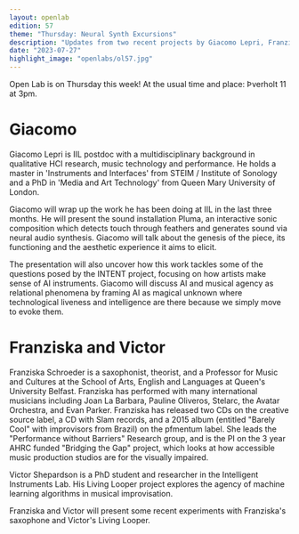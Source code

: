 ```yaml
---
layout: openlab
edition: 57
theme: "Thursday: Neural Synth Excursions"
description: "Updates from two recent projects by Giacomo Lepri, Franziska Schroeder and Victor Shepardson."
date: "2023-07-27"
highlight_image: "openlabs/ol57.jpg"
---
```


Open Lab is on Thursday this week! At the usual time and place: Þverholt 11 at 3pm.

<script>
    import CaptionedImage from "../../components/Images/CaptionedImage.svelte"
</script>

<CaptionedImage
    src="openlabs/ol57.jpg"
    alt="Giacomo's sound installation Pluma, a vibrating loudspeaker ringed by conductive bird feathers." 
    caption="Pluma, Giacomo's sound installation"/>

# Giacomo

Giacomo Lepri is IIL postdoc with a multidisciplinary background in qualitative HCI research, music technology and performance. He holds a master in 'Instruments and Interfaces' from STEIM / Institute of Sonology and a PhD in 'Media and Art Technology' from Queen Mary University of London.

Giacomo will wrap up the work he has been doing at IIL in the last three months. He will present the sound installation Pluma, an interactive sonic composition which detects touch through feathers and generates sound via neural audio synthesis. Giacomo will talk about the genesis of the piece, its functioning and the aesthetic experience it aims to elicit.

The presentation will also uncover how this work tackles some of the questions posed by the INTENT project, focusing on how artists make sense of AI instruments. Giacomo will discuss AI and musical agency as relational phenomena by framing AI as magical unknown where technological liveness and intelligence are there because we simply move to evoke them.

# Franziska and Victor

Franziska Schroeder is a saxophonist, theorist, and a Professor for Music and Cultures at the School of Arts, English and Languages at Queen's University Belfast. Franziska has performed with many international musicians including Joan La Barbara, Pauline Oliveros, Stelarc, the Avatar Orchestra, and Evan Parker. Franziska has released two CDs on the creative source label, a CD with Slam records, and a 2015 album (entitled "Barely Cool" with improvisors from Brazil) on the pfmentum label. She leads the "Performance without Barriers" Research group, and is the PI on the 3 year AHRC funded "Bridging the Gap" project, which looks at how accessible music production studios are for the visually impaired.

Victor Shepardson is a PhD student and researcher in the Intelligent Instruments Lab. His Living Looper project explores the agency of machine learning algorithms in musical improvisation.

Franziska and Victor will present some recent experiments with Franziska's saxophone and Victor's Living Looper.